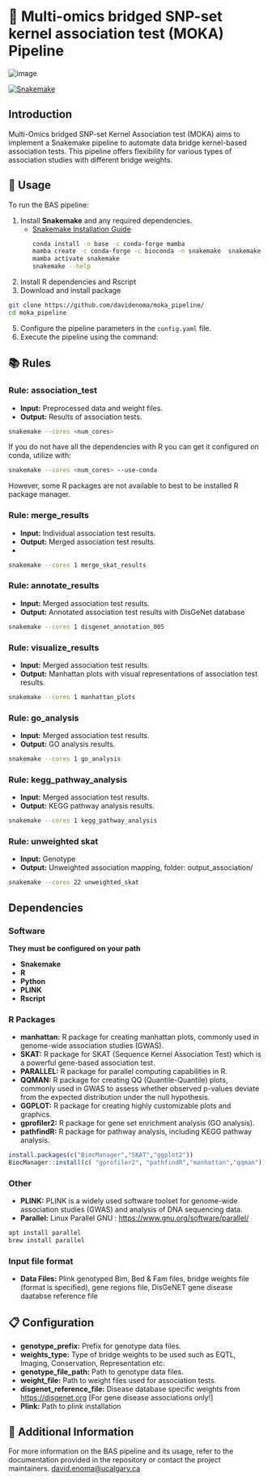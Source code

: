 # 🌉 Multi-omics bridged SNP-set kernel association test (MOKA) Pipeline
![image](https://github.com/user-attachments/assets/5190bfc4-7e95-474a-9687-6b01aacb0152)

[![Snakemake](https://img.shields.io/badge/snakemake-≥6.3.0-brightgreen.svg)](https://snakemake.github.io)


## Introduction
Multi-Omics bridged SNP-set Kernel Association test (MOKA) aims to implement a Snakemake pipeline to automate data bridge kernel-based association tests. This pipeline offers flexibility for various types of association studies with different bridge weights.

## 🚀 Usage
To run the BAS pipeline:

1. Install **Snakemake** and any required dependencies.
   - [Snakemake Installation Guide](https://snakemake.readthedocs.io/en/stable/getting_started/installation.html)
     ```bash
     conda install -n base -c conda-forge mamba
     mamba create -c conda-forge -c bioconda -n snakemake  snakemake
     mamba activate snakemake
     snakemake --help
     ```
2. Install R dependencies and Rscript
3. Download and install package
```bash
git clone https://github.com/davidenoma/moka_pipeline/
cd moka_pipeline
```
5. Configure the pipeline parameters in the `config.yaml` file.
3. Execute the pipeline using the command:


## 📚 Rules
### Rule: association_test
- **Input:** Preprocessed data and weight files.
- **Output:** Results of association tests.
```bash
snakemake --cores <num_cores>
```

   If you do not have all the dependencies with R you can get it configured on conda, utilize with:

   ```bash
   snakemake --cores <num_cores> --use-conda
   ```
However, some R packages are not available to best to be installed R package manager.

### Rule: merge_results
- **Input:** Individual association test results.
- **Output:** Merged association test results.
- 
```bash
snakemake --cores 1 merge_skat_results
```


### Rule: annotate_results
- **Input:** Merged association test results.
- **Output:** Annotated association test results with DisGeNet database

```bash
snakemake --cores 1 disgenet_annotation_005
```

### Rule: visualize_results
- **Input:** Merged association test results.
- **Output:** Manhattan plots with visual representations of association test results.

```bash
snakemake --cores 1 manhattan_plots
```

### Rule: go_analysis
- **Input:** Merged association test results.
- **Output:** GO analysis results.

```bash
snakemake --cores 1 go_analysis
```

### Rule: kegg_pathway_analysis
- **Input:** Merged association test results.
- **Output:** KEGG pathway analysis results.

```bash
snakemake --cores 1 kegg_pathway_analysis
```
### Rule: unweighted skat
- **Input:** Genotype
- **Output:** Unweighted association mapping, folder: output_association/
```bash
snakemake --cores 22 unweighted_skat

```
## Dependencies

### Software
**They must be configured on your path**
- **Snakemake**
- **R**
- **Python**
- **PLINK**
- **Rscript**

### R Packages

- **manhattan:** R package for creating manhattan plots, commonly used in genome-wide association studies (GWAS).
- **SKAT:** R package for SKAT (Sequence Kernel Association Test) which is a powerful gene-based association test.
- **PARALLEL:** R package for parallel computing capabilities in R.
- **QQMAN:** R package for creating QQ (Quantile-Quantile) plots, commonly used in GWAS to assess whether observed p-values deviate from the expected distribution under the null hypothesis.
- **GGPLOT:** R package for creating highly customizable plots and graphics.
- **gprofiler2:** R package for gene set enrichment analysis (GO analysis).
- **pathfindR:** R package for pathway analysis, including KEGG pathway analysis.

```R
install.packages(c("BiocManager","SKAT","ggplot2"))
BiocManager::install(c( "gprofiler2", "pathfindR","manhattan","qqman"))
```

### Other

- **PLINK:** PLINK is a widely used software toolset for genome-wide association studies (GWAS) and analysis of DNA sequencing data.
- **Parallel:** Linux Parallel GNU : https://www.gnu.org/software/parallel/
```bash
apt install parallel
brew install parallel 
```
### Input file format
- **Data Files:** Plink genotyped Bim, Bed & Fam files, bridge weights file (format is specified), gene regions file, DisGeNET gene disease daatabse reference file 


## 📋 Configuration
- **genotype_prefix:** Prefix for genotype data files.
- **weights_type:** Type of bridge weights to be used such as EQTL, Imaging, Conservation, Representation etc.
- **genotype_file_path:** Path to genotype data files.
- **weight_file:** Path to weight files used for association tests.
- **disgenet_reference_file:** Disease database specific weights from https://disgenet.org [For gene disease associations only!]
- **Plink:** Path to plink installation
  
## 📖 Additional Information
For more information on the BAS pipeline and its usage, refer to the documentation provided in the repository or contact the project maintainers.
david.enoma@ucalgary.ca 

